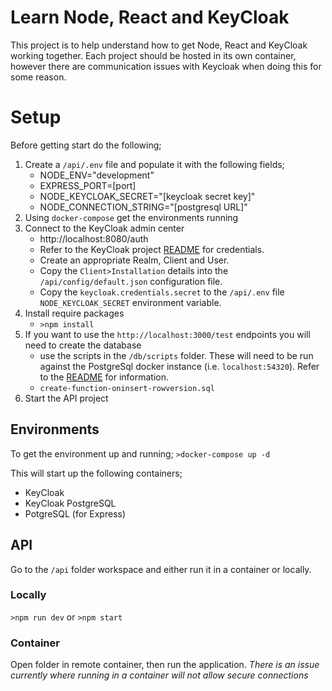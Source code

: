 # Learn Node, React and KeyCloak

This project is to help understand how to get Node, React and KeyCloak working together.
Each project should be hosted in its own container, however there are communication issues with Keycloak when doing this for some reason.

# Setup

Before getting start do the following;

1. Create a `/api/.env` file and populate it with the following fields;
   - NODE_ENV="development"
   - EXPRESS_PORT=[port]
   - NODE_KEYCLOAK_SECRET="[keycloak secret key]"
   - NODE_CONNECTION_STRING="[postgresql URL]"
2. Using `docker-compose` get the environments running
3. Connect to the KeyCloak admin center
   - http://localhost:8080/auth
   - Refer to the KeyCloak project [README](./keycloak/README.md) for credentials.
   - Create an appropriate Realm, Client and User.
   - Copy the `Client>Installation` details into the `/api/config/default.json` configuration file.
   - Copy the `keycloak.credentials.secret` to the `/api/.env` file `NODE_KEYCLOAK_SECRET` environment variable.
4. Install require packages
   - `>npm install`
5. If you want to use the `http://localhost:3000/test` endpoints you will need to create the database
   - use the scripts in the `/db/scripts` folder. These will need to be run against the PostgreSql docker instance (i.e. `localhost:54320`). Refer to the [README](./db/README.md) for information.
   - `create-function-oninsert-rowversion.sql`
6. Start the API project

## Environments

To get the environment up and running;
`>docker-compose up -d`

This will start up the following containers;

- KeyCloak
- KeyCloak PostgreSQL
- PotgreSQL (for Express)

## API

Go to the `/api` folder workspace and either run it in a container or locally.

### Locally

`>npm run dev`
or
`>npm start`

### Container

Open folder in remote container, then run the application.
_There is an issue currently where running in a container will not allow secure connections_
